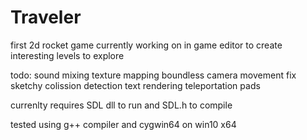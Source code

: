 # Traveler

first 2d rocket game 
currently working on in game editor to create interesting levels to explore

todo:
sound mixing
texture mapping
boundless camera movement 
fix sketchy colission detection
text rendering
teleportation pads

currenlty requires SDL dll to run and SDL.h to compile 

tested using g++ compiler and cygwin64 on win10 x64





